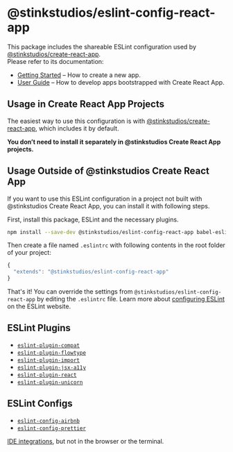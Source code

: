 # @stinkstudios/eslint-config-react-app

This package includes the shareable ESLint configuration used by [@stinkstudios/create-react-app](https://github.com/stinkstudios/create-react-app).<br>
Please refer to its documentation:

* [Getting Started](https://github.com/stinkstudios/create-react-app/blob/master/README.md#getting-started) – How to create a new app.
* [User Guide](https://github.com/stinkstudios/create-react-app/blob/master/packages/react-scripts/template/README.md) – How to develop apps bootstrapped with Create React App.

## Usage in Create React App Projects

The easiest way to use this configuration is with [@stinkstudios/create-react-app](https://github.com/stinkstudios/create-react-app), which includes it by default.

**You don’t need to install it separately in @stinkstudios Create React App projects.**

## Usage Outside of @stinkstudios Create React App

If you want to use this ESLint configuration in a project not built with @stinkstudios Create React App, you can install it with following steps.

First, install this package, ESLint and the necessary plugins.

  ```sh
  npm install --save-dev @stinkstudios/eslint-config-react-app babel-eslint@^8.0.2 eslint@^4.11.0 eslint-plugin-flowtype@^2.39.1 eslint-plugin-import@^2.8.0 eslint-plugin-jsx-a11y@^6.0.2 eslint-plugin-react@^7.5.1 eslint-plugin-compat@^2.1.0 eslint-plugin-unicorn@^3.0.1
  ```

Then create a file named `.eslintrc` with following contents in the root folder of your project:

  ```js
  {
    "extends": "@stinkstudios/eslint-config-react-app"
  }
  ```

  That's it! You can override the settings from `@stinkstudios/eslint-config-react-app` by editing the `.eslintrc` file. Learn more about [configuring ESLint](http://eslint.org/docs/user-guide/configuring) on the ESLint website.

## ESLint Plugins

- [`eslint-plugin-compat`](https://github.com/amilajack/eslint-plugin-compat/tree/v2.1.0)
- [`eslint-plugin-flowtype`](https://github.com/gajus/eslint-plugin-flowtype/tree/v2.39.1)
- [`eslint-plugin-import`](https://github.com/benmosher/eslint-plugin-import/)
- [`eslint-plugin-jsx-a11y`](https://github.com/evcohen/eslint-plugin-jsx-a11y/tree/v6.0.2)
- [`eslint-plugin-react`](https://github.com/yannickcr/eslint-plugin-react/tree/v7.5.1)
- [`eslint-plugin-unicorn`](https://github.com/sindresorhus/eslint-plugin-unicorn)

## ESLint Configs

- [`eslint-config-airbnb`](https://github.com/airbnb/javascript/tree/eslint-config-airbnb-v16.1.0)
- [`eslint-config-prettier`](https://github.com/prettier/eslint-config-prettier/tree/v2.8.0)

[IDE integrations](https://github.com/stinkstudios/create-react-app/blob/master/packages/react-scripts/template/README.md#displaying-lint-output-in-the-editor), but not in the browser or the terminal.
